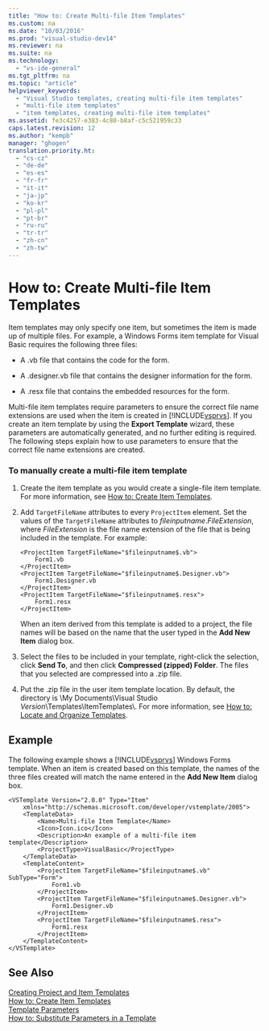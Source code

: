 ```yaml
---
title: "How to: Create Multi-file Item Templates"
ms.custom: na
ms.date: "10/03/2016"
ms.prod: "visual-studio-dev14"
ms.reviewer: na
ms.suite: na
ms.technology: 
  - "vs-ide-general"
ms.tgt_pltfrm: na
ms.topic: "article"
helpviewer_keywords: 
  - "Visual Studio templates, creating multi-file item templates"
  - "multi-file item templates"
  - "item templates, creating multi-file item templates"
ms.assetid: fe3c4257-e383-4c80-b8af-c5c521959c33
caps.latest.revision: 12
ms.author: "kempb"
manager: "ghogen"
translation.priority.ht: 
  - "cs-cz"
  - "de-de"
  - "es-es"
  - "fr-fr"
  - "it-it"
  - "ja-jp"
  - "ko-kr"
  - "pl-pl"
  - "pt-br"
  - "ru-ru"
  - "tr-tr"
  - "zh-cn"
  - "zh-tw"
---
```

# How to: Create Multi-file Item Templates
Item templates may only specify one item, but sometimes the item is made up of multiple files. For example, a Windows Forms item template for Visual Basic requires the following three files:  
  
-   A .vb file that contains the code for the form.  
  
-   A .designer.vb file that contains the designer information for the form.  
  
-   A .resx file that contains the embedded resources for the form.  
  
 Multi-file item templates require parameters to ensure the correct file name extensions are used when the item is created in [!INCLUDE[vsprvs](../codequality/includes/vsprvs_md.md)]. If you create an item template by using the **Export Template** wizard, these parameters are automatically generated, and no further editing is required. The following steps explain how to use parameters to ensure that the correct file name extensions are created.  
  
### To manually create a multi-file item template  
  
1.  Create the item template as you would create a single-file item template. For more information, see [How to: Create Item Templates](../ide/how-to--create-item-templates.md).  
  
2.  Add `TargetFileName` attributes to every `ProjectItem` element. Set the values of the `TargetFileName` attributes to $fileinputname$.*FileExtension*, where *FileExtension* is the file name extension of the file that is being included in the template. For example:  
  
    ```  
    <ProjectItem TargetFileName="$fileinputname$.vb">  
        Form1.vb  
    </ProjectItem>  
    <ProjectItem TargetFileName="$fileinputname$.Designer.vb">  
        Form1.Designer.vb  
    </ProjectItem>  
    <ProjectItem TargetFileName="$fileinputname$.resx">  
        Form1.resx  
    </ProjectItem>  
    ```  
  
     When an item derived from this template is added to a project, the file names will be based on the name that the user typed in the **Add New Item** dialog box.  
  
3.  Select the files to be included in your template, right-click the selection, click **Send To**, and then click **Compressed (zipped) Folder**. The files that you selected are compressed into a .zip file.  
  
4.  Put the .zip file in the user item template location. By default, the directory is \My Documents\Visual Studio *Version*\Templates\ItemTemplates\\. For more information, see [How to: Locate and Organize Templates](../ide/how-to--locate-and-organize-project-and-item-templates.md).  
  
## Example  
 The following example shows a [!INCLUDE[vsprvs](../codequality/includes/vsprvs_md.md)] Windows Forms template. When an item is created based on this template, the names of the three files created will match the name entered in the **Add New Item** dialog box.  
  
```  
<VSTemplate Version="2.0.0" Type="Item"  
    xmlns="http://schemas.microsoft.com/developer/vstemplate/2005">  
    <TemplateData>  
        <Name>Multi-file Item Template</Name>  
        <Icon>Icon.ico</Icon>  
        <Description>An example of a multi-file item template</Description>  
        <ProjectType>VisualBasic</ProjectType>  
    </TemplateData>  
    <TemplateContent>  
        <ProjectItem TargetFileName="$fileinputname$.vb" SubType="Form">  
            Form1.vb  
        </ProjectItem>  
        <ProjectItem TargetFileName="$fileinputname$.Designer.vb">  
            Form1.Designer.vb  
        </ProjectItem>  
        <ProjectItem TargetFileName="$fileinputname$.resx">  
            Form1.resx  
        </ProjectItem>  
    </TemplateContent>  
</VSTemplate>  
```  
  
## See Also  
 [Creating Project and Item Templates](../ide/creating-project-and-item-templates.md)   
 [How to: Create Item Templates](../ide/how-to--create-item-templates.md)   
 [Template Parameters](../ide/template-parameters.md)   
 [How to: Substitute Parameters in a Template](../ide/how-to--substitute-parameters-in-a-template.md)